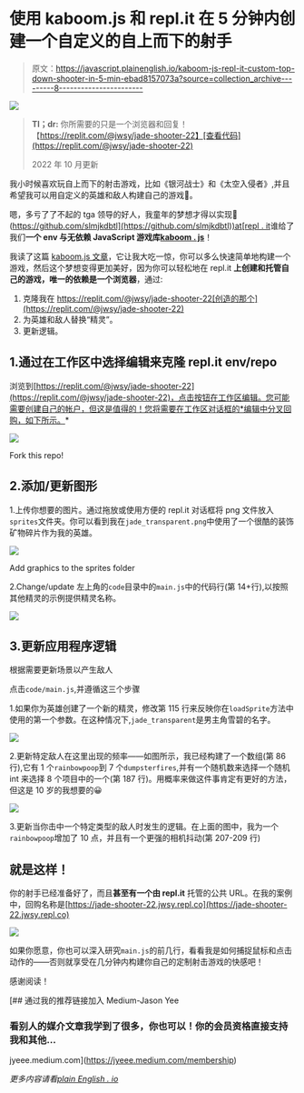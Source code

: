 # 使用 kaboom.js 和 repl.it 在 5 分钟内创建一个自定义的自上而下的射手

> 原文：<https://javascript.plainenglish.io/kaboom-js-repl-it-custom-top-down-shooter-in-5-min-ebad8157073a?source=collection_archive---------8----------------------->

![](img/6a41aebce5566f6a21a263c7b00d75f4.png)

> **Tl；dr:** 你所需要的只是一个浏览器和回复！【https://replit.com/@jwsy/jade-shooter-22】[查看代码](https://replit.com/@jwsy/jade-shooter-22)
> 
> 2022 年 10 月更新

我小时候喜欢玩自上而下的射击游戏，比如《银河战士》和《太空入侵者》,并且希望我可以用自定义的英雄和敌人构建自己的游戏🚀。

嗯，多亏了了不起的 tga 领导的好人，我童年的梦想才得以实现🙌([https://github.com/slmjkdbtl](https://github.com/slmjkdbtl))at[repl . it](https://replit.com)谁给了我们**一个 env 与无依赖 JavaScript 游戏库**[**kaboom . js**](https://kaboomjs.com/)！

我读了这篇 [kaboom.js 文章](https://doc.gameenv.repl.co/guide)，它让我大吃一惊，你可以多么快速简单地构建一个游戏，然后这个梦想变得更加美好，因为你可以轻松地在 repl.it **上创建和托管自己的游戏，唯一的依赖是一个浏览器**，通过:

1.  克隆我在 https://replit.com/@jwsy/jade-shooter-22[创造的那个](https://replit.com/@jwsy/jade-shooter-22)
2.  为英雄和敌人替换“精灵”。
3.  更新逻辑。

## 1.通过在工作区中选择编辑来克隆 repl.it env/repo

浏览到[https://replit.com/@jwsy/jade-shooter-22](https://replit.com/@jwsy/jade-shooter-22)，点击按钮在工作区编辑。您可能需要创建自己的帐户，但这是值得的！您将需要在工作区对话框的*编辑中分叉回购，如下所示。*

![](img/8c517925cc4b0124737992f782e14f11.png)

Fork this repo!

## 2.添加/更新图形

1.上传你想要的图片。通过拖放或使用方便的 repl.it 对话框将 png 文件放入`sprites`文件夹。你可以看到我在`jade_transparent.png`中使用了一个很酷的装饰矿物碎片作为我的英雄。

![](img/48ed7b95ef601ed995481c75e11fc264.png)

Add graphics to the sprites folder

2.Change/update 左上角的`code`目录中的`main.js`中的代码行(第 14+行),以按照其他精灵的示例提供精灵名称。

![](img/3fd7e530c091f2c3899b36f5f06a7caf.png)

## 3.更新应用程序逻辑

根据需要更新场景以产生敌人

点击`code/main.js`,并遵循这三个步骤

1.如果你为英雄创建了一个新的精灵，修改第 115 行来反映你在`loadSprite`方法中使用的第一个参数。在这种情况下,`jade_transparent`是男主角雪碧的名字。

![](img/0753bdcf008ef7bc78e20a2e82bd370a.png)

2.更新特定敌人在这里出现的频率——如图所示，我已经构建了一个数组(第 86 行),它有 1 个`rainbowpoop`到 7 个`dumpsterfires`,并有一个随机数来选择一个随机 int 来选择 8 个项目中的一个(第 187 行)。用概率来做这件事肯定有更好的方法，但这是 10 岁的我想要的😀

![](img/eb5a53356cc768decfa361e79c8a96f4.png)

3.更新当你击中一个特定类型的敌人时发生的逻辑。在上面的图中，我为一个`rainbowpoop`增加了 10 点，并且有一个更强的相机抖动(第 207-209 行)

## 就是这样！

你的射手已经准备好了，而且**甚至有一个由 repl.it** 托管的公共 URL。在我的案例中，回购名称是[https://jade-shooter-22.jwsy.repl.co](https://jade-shooter-22.jwsy.repl.co)

![](img/807bb8e50020c3b976bdd4ba38970dfd.png)

如果你愿意，你也可以深入研究`main.js`的前几行，看看我是如何捕捉鼠标和点击动作的——否则就享受在几分钟内构建你自己的定制射击游戏的快感吧！

感谢阅读！

[](https://jyeee.medium.com/membership) [## 通过我的推荐链接加入 Medium-Jason Yee

### 看别人的媒介文章我学到了很多，你也可以！你的会员资格直接支持我和其他…

jyeee.medium.com](https://jyeee.medium.com/membership) 

*更多内容请看*[*plain English . io*](http://plainenglish.io/)